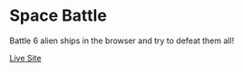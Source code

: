 # Space Battle

Battle 6 alien ships in the browser and try to defeat them all!

[Live Site](https://katiepestotnik.github.io/space-battle-katie/)